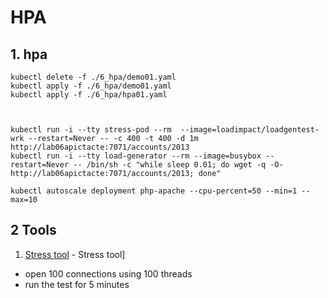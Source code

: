 # HPA

## 1. hpa

```
kubectl delete -f ./6_hpa/demo01.yaml
kubectl apply -f ./6_hpa/demo01.yaml
kubectl apply -f ./6_hpa/hpa01.yaml



kubectl run -i --tty stress-pod --rm  --image=loadimpact/loadgentest-wrk --restart=Never -- -c 400 -t 400 -d 1m http://lab06apictacte:7071/accounts/2013
kubectl run -i --tty load-generator --rm --image=busybox --restart=Never -- /bin/sh -c "while sleep 0.01; do wget -q -O- http://lab06apictacte:7071/accounts/2013; done"

kubectl autoscale deployment php-apache --cpu-percent=50 --min=1 --max=10
```

## 2 Tools
1. [Stress tool](https://github.com/wg/wrk) - Stress tool]
* open 100 connections using 100 threads
* run the test for 5 minutes